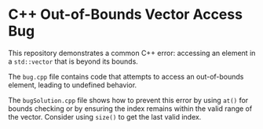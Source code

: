 # C++ Out-of-Bounds Vector Access Bug

This repository demonstrates a common C++ error: accessing an element in a `std::vector` that is beyond its bounds.

The `bug.cpp` file contains code that attempts to access an out-of-bounds element, leading to undefined behavior.

The `bugSolution.cpp` file shows how to prevent this error by using `at()` for bounds checking or by ensuring the index remains within the valid range of the vector.  Consider using `size()` to get the last valid index.